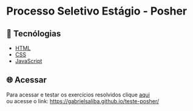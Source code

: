 # Processo Seletivo Estágio - Posher

## 🔧 Tecnólogias 

* <a href="https://developer.mozilla.org/pt-BR/docs/Web/HTML" _blank>HTML</a>
* <a href="https://developer.mozilla.org/pt-BR/docs/Web/CSS" _blank>CSS</a>
* <a href="https://developer.mozilla.org/pt-BR/docs/Web/JavaScript" _blank>JavaScript</a>

## 🌐  Acessar
Para acessar e testar os exercícios resolvidos clique <a href="https://gabrielsaliba.github.io/teste-posher/" _blank>aqui</a>
<br>ou acesse o link: <a href="https://gabrielsaliba.github.io/teste-posher/" _blank>https://gabrielsaliba.github.io/teste-posher/</a>
